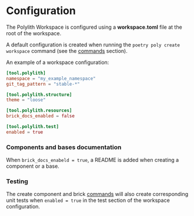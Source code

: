 # Configuration

The Polylith Workspace is configured using a __workspace.toml__ file at the root of the workspace.

A default configuration is created when running the `poetry poly create workspace` command (see the [commands](commands.md) section).

An example of a workspace configuration:

``` toml
[tool.polylith]
namespace = "my_example_namespace"
git_tag_pattern = "stable-*"

[tool.polylith.structure]
theme = "loose"

[tool.polylith.resources]
brick_docs_enabled = false

[tool.polylith.test]
enabled = true
```


### Components and bases documentation
When `brick_docs_enabeld = true`, a README is added when creating a component or a base.

### Testing
The create component and brick [commands](commands.md) will also create corresponding unit tests when `enabled = true` in the test section of the workspace configuration.
